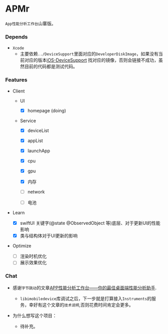 # APMr
`App性能分析工作台`山寨版。

### Depends

- `Xcode` 
  - 主要依赖`../DeviceSupport`里面对应的`DeveloperDiskImage`，如果没有当前对应的版本[iOS-DeviceSupport](https://github.com/iGhibli/iOS-DeviceSupport) 找对应的镜像，否则会链接不成功，虽然目前的代码都是测试代码。

### Features

- Client

  - UI

    - [x] homepage (doing)

  - Service

    - [x] deviceList

    - [x] appList
    - [x] launchApp
    - [x] cpu
    - [x] gpu 
    - [x] 内存
    - [ ] network
    - [ ] 电池
- Learn
  - [x] swiftUI 关键字(@state @ObservedObject 等)底层、对于更新UI的性能影响
  - [x] 类与结构体对于UI更新的影响
  
- Optimize
  - [ ] 渲染时机优化
  - [ ] 展示效果优化

### Chat

- 感谢`字节跳动`的文章[APP性能分析工作台——你的最佳桌面端性能分析助手](https://juejin.cn/post/7052577178587758605).
  - `libimobiledevice`库调试之后，下一步就是打算接入`Instruments`的服务，幸好有这个文章的`技术说明`,否则花费时间肯定会更多。

- 为什么想写这个项目：
  - 待补充。